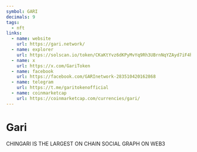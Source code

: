 ```yaml
---
symbol: GARI
decimals: 9
tags:
  - nft
links:
  - name: website
    url: https://gari.network/
  - name: explorer
    url: https://solscan.io/token/CKaKtYvz6dKPyMvYq9Rh3UBrnNqYZAyd7iF4hJtjUvks
  - name: x
    url: https://x.com/GariToken
  - name: facebook
    url: https://facebook.com/GARInetwork-283510420162868
  - name: telegram
    url: https://t.me/garitokenofficial
  - name: coinmarketcap
    url: https://coinmarketcap.com/currencies/gari/
---
```


# Gari

CHINGARI IS THE LARGEST ON CHAIN SOCIAL GRAPH ON WEB3
